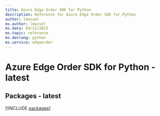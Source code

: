 ```yaml
---
title: Azure Edge Order SDK for Python
description: Reference for Azure Edge Order SDK for Python
author: lmazuel
ms.author: lmazuel
ms.data: 03/21/2023
ms.topic: reference
ms.devlang: python
ms.service: edgeorder
---
```

# Azure Edge Order SDK for Python - latest
## Packages - latest
[!INCLUDE [packages](edge-order-index.md)]